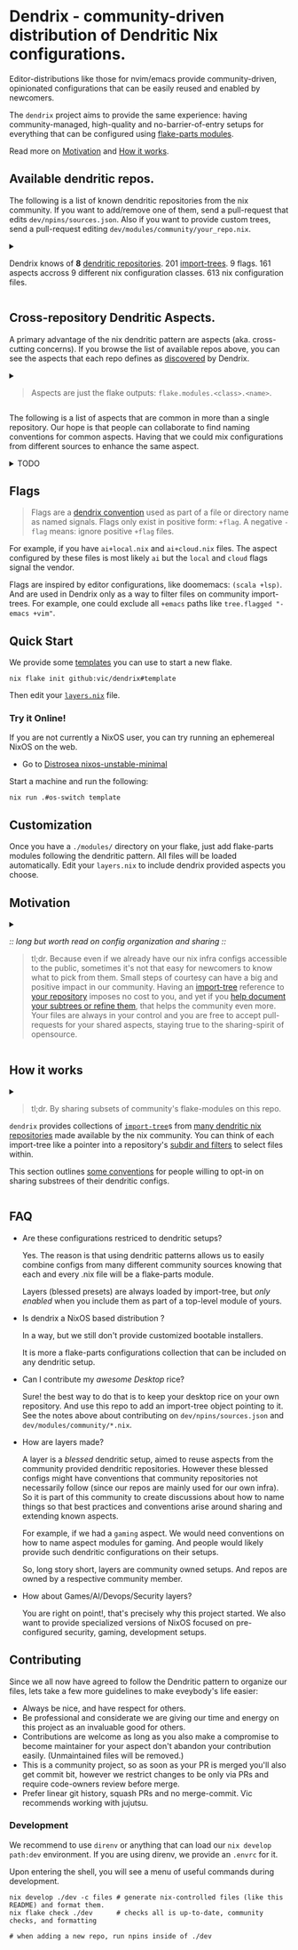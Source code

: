 <!-- NOTICE: edit this file at dev/readme_template.md and then run the `files` devshell command. -->

# Dendrix - community-driven distribution of Dendritic Nix configurations.

Editor-distributions like those for nvim/emacs provide community-driven,
opinionated configurations that can be easily reused and enabled by newcomers.

The `dendrix` project aims to provide the same experience: having community-managed, high-quality and no-barrier-of-entry setups for everything that can be configured using [flake-parts modules](https://flake.parts/options/flake-parts-modules.html).

Read more on [Motivation](#motivation) and [How it works](#how-it-works).

## Available dendritic repos.

The following is a list of known dendritic repositories from the nix community.
If you want to add/remove one of them, send a pull-request that edits `dev/npins/sources.json`.
Also if you want to provide custom trees, send a pull-request editing `dev/modules/community/your_repo.nix`.

<details>
<summary>

Dendrix knows of <b>8</b> [dendritic repositories](https://github.com/vic/dendrix/blob/main/dev/npins/sources.json).
201 [import-trees](https://github.com/vic/dendrix/tree/main/dev/modules/community).
9 flags.
161 aspects accross 9 different nix configuration classes.
613 nix configuration files.

</summary>

### [Maka-77x-nixconf7](https://github.com/Maka-77x/nixconf7/tree/e3fd4cacd66d708911109b3a0f43f7b65d8be7bd

<details>
<summary>

Maka-77x-nixconf7 at rev e3fd4ca.
22 dendritic trees.
<b>22</b> aspects across 2 nix classes.
97 nix configuration files.

</summary>

[README](https://github.com/Maka-77x/nixconf7/tree/e3fd4cacd66d708911109b3a0f43f7b65d8be7bd/README.md)

<details>
<summary>

##### Maka-77x-nixconf7 defines <b>22</b> aspects across 2 nix classes.

</summary>

- <code>ai</code>: <code>nixos</code>

- <code>base</code>: <code>homeManager</code>/<code>nixos</code>

- <code>bluetooth</code>: <code>nixos</code>

- <code>desktop</code>: <code>homeManager</code>/<code>nixos</code>

- <code>dev</code>: <code>homeManager</code>/<code>nixos</code>

- <code>displaylink</code>: <code>nixos</code>

- <code>email</code>: <code>homeManager</code>

- <code>facter</code>: <code>homeManager</code>/<code>nixos</code>

- <code>fwupd</code>: <code>nixos</code>

- <code>games</code>: <code>homeManager</code>

- <code>guacamole</code>: <code>nixos</code>

- <code>hosts/gouda</code>: <code>nixos</code>

- <code>hosts/nixos</code>: <code>nixos</code>

- <code>messaging</code>: <code>homeManager</code>

- <code>mimi</code>: <code>nixos</code>

- <code>openssh</code>: <code>nixos</code>

- <code>root</code>: <code>nixos</code>

- <code>shell</code>: <code>homeManager</code>/<code>nixos</code>

- <code>sound</code>: <code>nixos</code>

- <code>virtualisation</code>: <code>nixos</code>

- <code>vpn</code>: <code>homeManager</code>/<code>nixos</code>

- <code>work</code>: <code>homeManager</code>

</details>

No community notes on Maka-77x-nixconf7. Use the source, Luke.

- ai:

Maka-77x-nixconf7's ai tree

```nix
# usage on your layers.nix
{inputs, ...}: {
  imports = [
    inputs.dendrix.community.Maka-77x-nixconf7.ai
  ];
}
```

- base:

Maka-77x-nixconf7's base tree

```nix
# usage on your layers.nix
{inputs, ...}: {
  imports = [
    inputs.dendrix.community.Maka-77x-nixconf7.base
  ];
}
```

- bluetooth:

Maka-77x-nixconf7's bluetooth tree

```nix
# usage on your layers.nix
{inputs, ...}: {
  imports = [
    inputs.dendrix.community.Maka-77x-nixconf7.bluetooth
  ];
}
```

- desktop:

Maka-77x-nixconf7's desktop tree

```nix
# usage on your layers.nix
{inputs, ...}: {
  imports = [
    inputs.dendrix.community.Maka-77x-nixconf7.desktop
  ];
}
```

- dev:

Maka-77x-nixconf7's dev tree

```nix
# usage on your layers.nix
{inputs, ...}: {
  imports = [
    inputs.dendrix.community.Maka-77x-nixconf7.dev
  ];
}
```

- displaylink:

Maka-77x-nixconf7's displaylink tree

```nix
# usage on your layers.nix
{inputs, ...}: {
  imports = [
    inputs.dendrix.community.Maka-77x-nixconf7.displaylink
  ];
}
```

- email:

Maka-77x-nixconf7's email tree

```nix
# usage on your layers.nix
{inputs, ...}: {
  imports = [
    inputs.dendrix.community.Maka-77x-nixconf7.email
  ];
}
```

- facter:

Maka-77x-nixconf7's facter tree

```nix
# usage on your layers.nix
{inputs, ...}: {
  imports = [
    inputs.dendrix.community.Maka-77x-nixconf7.facter
  ];
}
```

- fwupd:

Maka-77x-nixconf7's fwupd tree

```nix
# usage on your layers.nix
{inputs, ...}: {
  imports = [
    inputs.dendrix.community.Maka-77x-nixconf7.fwupd
  ];
}
```

- games:

Maka-77x-nixconf7's games tree

```nix
# usage on your layers.nix
{inputs, ...}: {
  imports = [
    inputs.dendrix.community.Maka-77x-nixconf7.games
  ];
}
```

- guacamole:

Maka-77x-nixconf7's guacamole tree

```nix
# usage on your layers.nix
{inputs, ...}: {
  imports = [
    inputs.dendrix.community.Maka-77x-nixconf7.guacamole
  ];
}
```

- hosts/gouda:

Maka-77x-nixconf7's hosts/gouda tree

```nix
# usage on your layers.nix
{inputs, ...}: {
  imports = [
    inputs.dendrix.community.Maka-77x-nixconf7.hosts/gouda
  ];
}
```

- hosts/nixos:

Maka-77x-nixconf7's hosts/nixos tree

```nix
# usage on your layers.nix
{inputs, ...}: {
  imports = [
    inputs.dendrix.community.Maka-77x-nixconf7.hosts/nixos
  ];
}
```

- messaging:

Maka-77x-nixconf7's messaging tree

```nix
# usage on your layers.nix
{inputs, ...}: {
  imports = [
    inputs.dendrix.community.Maka-77x-nixconf7.messaging
  ];
}
```

- mimi:

Maka-77x-nixconf7's mimi tree

```nix
# usage on your layers.nix
{inputs, ...}: {
  imports = [
    inputs.dendrix.community.Maka-77x-nixconf7.mimi
  ];
}
```

- openssh:

Maka-77x-nixconf7's openssh tree

```nix
# usage on your layers.nix
{inputs, ...}: {
  imports = [
    inputs.dendrix.community.Maka-77x-nixconf7.openssh
  ];
}
```

- root:

Maka-77x-nixconf7's root tree

```nix
# usage on your layers.nix
{inputs, ...}: {
  imports = [
    inputs.dendrix.community.Maka-77x-nixconf7.root
  ];
}
```

- shell:

Maka-77x-nixconf7's shell tree

```nix
# usage on your layers.nix
{inputs, ...}: {
  imports = [
    inputs.dendrix.community.Maka-77x-nixconf7.shell
  ];
}
```

- sound:

Maka-77x-nixconf7's sound tree

```nix
# usage on your layers.nix
{inputs, ...}: {
  imports = [
    inputs.dendrix.community.Maka-77x-nixconf7.sound
  ];
}
```

- virtualisation:

Maka-77x-nixconf7's virtualisation tree

```nix
# usage on your layers.nix
{inputs, ...}: {
  imports = [
    inputs.dendrix.community.Maka-77x-nixconf7.virtualisation
  ];
}
```

- vpn:

Maka-77x-nixconf7's vpn tree

```nix
# usage on your layers.nix
{inputs, ...}: {
  imports = [
    inputs.dendrix.community.Maka-77x-nixconf7.vpn
  ];
}
```

- work:

Maka-77x-nixconf7's work tree

```nix
# usage on your layers.nix
{inputs, ...}: {
  imports = [
    inputs.dendrix.community.Maka-77x-nixconf7.work
  ];
}
```

</details>

### [dliberalesso-nix-config](https://github.com/dliberalesso/nix-config/tree/499b5a0ace8323a21e2fa28f94daafd03a7958c7

<details>
<summary>

dliberalesso-nix-config at rev 499b5a0.
8 dendritic trees.
<b>8</b> aspects across 2 nix classes.
85 nix configuration files.

</summary>

[README](https://github.com/dliberalesso/nix-config/tree/499b5a0ace8323a21e2fa28f94daafd03a7958c7/README.md)

<details>
<summary>

##### dliberalesso-nix-config defines <b>8</b> aspects across 2 nix classes.

</summary>

- <code>default</code>: <code>home</code>/<code>nixos</code>

- <code>facter</code>: <code>home</code>/<code>nixos</code>

- <code>gui</code>: <code>home</code>/<code>nixos</code>

- <code>hyprde</code>: <code>home</code>/<code>nixos</code>

- <code>irpf</code>: <code>home</code>/<code>nixos</code>

- <code>laptop</code>: <code>home</code>/<code>nixos</code>

- <code>work</code>: <code>home</code>/<code>nixos</code>

- <code>wsl</code>: <code>home</code>/<code>nixos</code>

</details>

No community notes on dliberalesso-nix-config. Use the source, Luke.

- default:

dliberalesso-nix-config's default tree

```nix
# usage on your layers.nix
{inputs, ...}: {
  imports = [
    inputs.dendrix.community.dliberalesso-nix-config.default
  ];
}
```

- facter:

dliberalesso-nix-config's facter tree

```nix
# usage on your layers.nix
{inputs, ...}: {
  imports = [
    inputs.dendrix.community.dliberalesso-nix-config.facter
  ];
}
```

- gui:

dliberalesso-nix-config's gui tree

```nix
# usage on your layers.nix
{inputs, ...}: {
  imports = [
    inputs.dendrix.community.dliberalesso-nix-config.gui
  ];
}
```

- hyprde:

dliberalesso-nix-config's hyprde tree

```nix
# usage on your layers.nix
{inputs, ...}: {
  imports = [
    inputs.dendrix.community.dliberalesso-nix-config.hyprde
  ];
}
```

- irpf:

dliberalesso-nix-config's irpf tree

```nix
# usage on your layers.nix
{inputs, ...}: {
  imports = [
    inputs.dendrix.community.dliberalesso-nix-config.irpf
  ];
}
```

- laptop:

dliberalesso-nix-config's laptop tree

```nix
# usage on your layers.nix
{inputs, ...}: {
  imports = [
    inputs.dendrix.community.dliberalesso-nix-config.laptop
  ];
}
```

- work:

dliberalesso-nix-config's work tree

```nix
# usage on your layers.nix
{inputs, ...}: {
  imports = [
    inputs.dendrix.community.dliberalesso-nix-config.work
  ];
}
```

- wsl:

dliberalesso-nix-config's wsl tree

```nix
# usage on your layers.nix
{inputs, ...}: {
  imports = [
    inputs.dendrix.community.dliberalesso-nix-config.wsl
  ];
}
```

</details>

### [drupol-infra](https://github.com/drupol/infra/tree/a10da3a0e88d17566918fa8db69fa0faa9e1d0c8

<details>
<summary>

drupol-infra at rev a10da3a.
24 dendritic trees.
<b>24</b> aspects across 2 nix classes.
107 nix configuration files.

</summary>

[README](https://github.com/drupol/infra/tree/a10da3a0e88d17566918fa8db69fa0faa9e1d0c8/README.md)

<details>
<summary>

##### drupol-infra defines <b>24</b> aspects across 2 nix classes.

</summary>

- <code>ai</code>: <code>nixos</code>

- <code>base</code>: <code>homeManager</code>/<code>nixos</code>

- <code>bluetooth</code>: <code>nixos</code>

- <code>desktop</code>: <code>homeManager</code>/<code>nixos</code>

- <code>dev</code>: <code>homeManager</code>/<code>nixos</code>

- <code>displaylink</code>: <code>nixos</code>

- <code>email</code>: <code>homeManager</code>

- <code>facter</code>: <code>homeManager</code>/<code>nixos</code>

- <code>fwupd</code>: <code>nixos</code>

- <code>games</code>: <code>homeManager</code>

- <code>guacamole</code>: <code>nixos</code>

- <code>hosts/nixos</code>: <code>nixos</code>

- <code>hosts/x13</code>: <code>nixos</code>

- <code>hosts/x260</code>: <code>nixos</code>

- <code>hosts/x280</code>: <code>nixos</code>

- <code>hosts/xeonixos</code>: <code>nixos</code>

- <code>messaging</code>: <code>homeManager</code>

- <code>openssh</code>: <code>nixos</code>

- <code>pol</code>: <code>nixos</code>

- <code>root</code>: <code>nixos</code>

- <code>shell</code>: <code>homeManager</code>/<code>nixos</code>

- <code>sound</code>: <code>nixos</code>

- <code>vpn</code>: <code>homeManager</code>/<code>nixos</code>

- <code>work</code>: <code>homeManager</code>

</details>

No community notes on drupol-infra. Use the source, Luke.

- ai:

drupol-infra's ai tree

```nix
# usage on your layers.nix
{inputs, ...}: {
  imports = [
    inputs.dendrix.community.drupol-infra.ai
  ];
}
```

- base:

drupol-infra's base tree

```nix
# usage on your layers.nix
{inputs, ...}: {
  imports = [
    inputs.dendrix.community.drupol-infra.base
  ];
}
```

- bluetooth:

drupol-infra's bluetooth tree

```nix
# usage on your layers.nix
{inputs, ...}: {
  imports = [
    inputs.dendrix.community.drupol-infra.bluetooth
  ];
}
```

- desktop:

drupol-infra's desktop tree

```nix
# usage on your layers.nix
{inputs, ...}: {
  imports = [
    inputs.dendrix.community.drupol-infra.desktop
  ];
}
```

- dev:

drupol-infra's dev tree

```nix
# usage on your layers.nix
{inputs, ...}: {
  imports = [
    inputs.dendrix.community.drupol-infra.dev
  ];
}
```

- displaylink:

drupol-infra's displaylink tree

```nix
# usage on your layers.nix
{inputs, ...}: {
  imports = [
    inputs.dendrix.community.drupol-infra.displaylink
  ];
}
```

- email:

drupol-infra's email tree

```nix
# usage on your layers.nix
{inputs, ...}: {
  imports = [
    inputs.dendrix.community.drupol-infra.email
  ];
}
```

- facter:

drupol-infra's facter tree

```nix
# usage on your layers.nix
{inputs, ...}: {
  imports = [
    inputs.dendrix.community.drupol-infra.facter
  ];
}
```

- fwupd:

drupol-infra's fwupd tree

```nix
# usage on your layers.nix
{inputs, ...}: {
  imports = [
    inputs.dendrix.community.drupol-infra.fwupd
  ];
}
```

- games:

drupol-infra's games tree

```nix
# usage on your layers.nix
{inputs, ...}: {
  imports = [
    inputs.dendrix.community.drupol-infra.games
  ];
}
```

- guacamole:

drupol-infra's guacamole tree

```nix
# usage on your layers.nix
{inputs, ...}: {
  imports = [
    inputs.dendrix.community.drupol-infra.guacamole
  ];
}
```

- hosts/nixos:

drupol-infra's hosts/nixos tree

```nix
# usage on your layers.nix
{inputs, ...}: {
  imports = [
    inputs.dendrix.community.drupol-infra.hosts/nixos
  ];
}
```

- hosts/x13:

drupol-infra's hosts/x13 tree

```nix
# usage on your layers.nix
{inputs, ...}: {
  imports = [
    inputs.dendrix.community.drupol-infra.hosts/x13
  ];
}
```

- hosts/x260:

drupol-infra's hosts/x260 tree

```nix
# usage on your layers.nix
{inputs, ...}: {
  imports = [
    inputs.dendrix.community.drupol-infra.hosts/x260
  ];
}
```

- hosts/x280:

drupol-infra's hosts/x280 tree

```nix
# usage on your layers.nix
{inputs, ...}: {
  imports = [
    inputs.dendrix.community.drupol-infra.hosts/x280
  ];
}
```

- hosts/xeonixos:

drupol-infra's hosts/xeonixos tree

```nix
# usage on your layers.nix
{inputs, ...}: {
  imports = [
    inputs.dendrix.community.drupol-infra.hosts/xeonixos
  ];
}
```

- messaging:

drupol-infra's messaging tree

```nix
# usage on your layers.nix
{inputs, ...}: {
  imports = [
    inputs.dendrix.community.drupol-infra.messaging
  ];
}
```

- openssh:

drupol-infra's openssh tree

```nix
# usage on your layers.nix
{inputs, ...}: {
  imports = [
    inputs.dendrix.community.drupol-infra.openssh
  ];
}
```

- pol:

drupol-infra's pol tree

```nix
# usage on your layers.nix
{inputs, ...}: {
  imports = [
    inputs.dendrix.community.drupol-infra.pol
  ];
}
```

- root:

drupol-infra's root tree

```nix
# usage on your layers.nix
{inputs, ...}: {
  imports = [
    inputs.dendrix.community.drupol-infra.root
  ];
}
```

- shell:

drupol-infra's shell tree

```nix
# usage on your layers.nix
{inputs, ...}: {
  imports = [
    inputs.dendrix.community.drupol-infra.shell
  ];
}
```

- sound:

drupol-infra's sound tree

```nix
# usage on your layers.nix
{inputs, ...}: {
  imports = [
    inputs.dendrix.community.drupol-infra.sound
  ];
}
```

- vpn:

drupol-infra's vpn tree

```nix
# usage on your layers.nix
{inputs, ...}: {
  imports = [
    inputs.dendrix.community.drupol-infra.vpn
  ];
}
```

- work:

drupol-infra's work tree

```nix
# usage on your layers.nix
{inputs, ...}: {
  imports = [
    inputs.dendrix.community.drupol-infra.work
  ];
}
```

</details>

### [gaetanlepage-nix-config](https://github.com/gaetanlepage/nix-config/tree/a17aca5073f9bc51e3660a5015b03d6513a87573

<details>
<summary>

gaetanlepage-nix-config at rev a17aca5.
55 dendritic trees.
<b>55</b> aspects across 2 nix classes.
131 nix configuration files.

</summary>

[README](https://github.com/gaetanlepage/nix-config/tree/a17aca5073f9bc51e3660a5015b03d6513a87573/README.md)

<details>
<summary>

##### gaetanlepage-nix-config defines <b>55</b> aspects across 2 nix classes.

</summary>

- <code>agenix</code>: <code>nixos</code>

- <code>android</code>: <code>nixos</code>

- <code>bg-stream</code>: <code>homeManager</code>

- <code>bluetooth</code>: <code>nixos</code>

- <code>bootloader</code>: <code>nixos</code>

- <code>caddy-reverse-proxies</code>: <code>nixos</code>

- <code>cloud-backup</code>: <code>nixos</code>

- <code>core</code>: <code>homeManager</code>/<code>nixos</code>

- <code>csConfig</code>: <code>homeManager</code>

- <code>desktop</code>: <code>homeManager</code>/<code>nixos</code>

- <code>desktop-programs</code>: <code>homeManager</code>

- <code>dev</code>: <code>nixos</code>

- <code>display-manager</code>: <code>nixos</code>

- <code>dunst</code>: <code>homeManager</code>

- <code>email</code>: <code>homeManager</code>

- <code>firefox</code>: <code>homeManager</code>

- <code>flameshot</code>: <code>homeManager</code>

- <code>foot</code>: <code>homeManager</code>

- <code>gammastep</code>: <code>homeManager</code>

- <code>gtk</code>: <code>homeManager</code>

- <code>home-manager</code>: <code>homeManager</code>/<code>nixos</code>

- <code>host_cuda</code>: <code>homeManager</code>/<code>nixos</code>

- <code>host_feroe</code>: <code>nixos</code>

- <code>host_framework</code>: <code>homeManager</code>/<code>nixos</code>

- <code>host_inria</code>: <code>homeManager</code>

- <code>host_jrs</code>: <code>homeManager</code>

- <code>host_tank</code>: <code>nixos</code>

- <code>host_vps</code>: <code>nixos</code>

- <code>kanshi</code>: <code>homeManager</code>

- <code>keyring</code>: <code>homeManager</code>

- <code>nh</code>: <code>homeManager</code>

- <code>nix</code>: <code>homeManager</code>/<code>nixos</code>

- <code>nix-index-database</code>: <code>homeManager</code>

- <code>nvidia</code>: <code>nixos</code>

- <code>obs</code>: <code>nixos</code>

- <code>printing</code>: <code>nixos</code>

- <code>remote-builders</code>: <code>nixos</code>

- <code>rofi</code>: <code>homeManager</code>

- <code>security</code>: <code>nixos</code>

- <code>server</code>: <code>nixos</code>

- <code>sound</code>: <code>nixos</code>

- <code>ssh-client</code>: <code>nixos</code>

- <code>ssh-server</code>: <code>nixos</code>

- <code>streaming</code>: <code>homeManager</code>

- <code>substituters</code>: <code>homeManager</code>/<code>nixos</code>

- <code>sway</code>: <code>homeManager</code>

- <code>swaylock</code>: <code>homeManager</code>

- <code>thunar</code>: <code>nixos</code>

- <code>udiskie</code>: <code>homeManager</code>

- <code>users</code>: <code>nixos</code>

- <code>waybar</code>: <code>homeManager</code>

- <code>wayland</code>: <code>homeManager</code>

- <code>wireguard-client</code>: <code>nixos</code>

- <code>xdg</code>: <code>homeManager</code>

- <code>zathura</code>: <code>homeManager</code>

</details>

No community notes on gaetanlepage-nix-config. Use the source, Luke.

- agenix:

gaetanlepage-nix-config's agenix tree

```nix
# usage on your layers.nix
{inputs, ...}: {
  imports = [
    inputs.dendrix.community.gaetanlepage-nix-config.agenix
  ];
}
```

- android:

gaetanlepage-nix-config's android tree

```nix
# usage on your layers.nix
{inputs, ...}: {
  imports = [
    inputs.dendrix.community.gaetanlepage-nix-config.android
  ];
}
```

- bg-stream:

gaetanlepage-nix-config's bg-stream tree

```nix
# usage on your layers.nix
{inputs, ...}: {
  imports = [
    inputs.dendrix.community.gaetanlepage-nix-config.bg-stream
  ];
}
```

- bluetooth:

gaetanlepage-nix-config's bluetooth tree

```nix
# usage on your layers.nix
{inputs, ...}: {
  imports = [
    inputs.dendrix.community.gaetanlepage-nix-config.bluetooth
  ];
}
```

- bootloader:

gaetanlepage-nix-config's bootloader tree

```nix
# usage on your layers.nix
{inputs, ...}: {
  imports = [
    inputs.dendrix.community.gaetanlepage-nix-config.bootloader
  ];
}
```

- caddy-reverse-proxies:

gaetanlepage-nix-config's caddy-reverse-proxies tree

```nix
# usage on your layers.nix
{inputs, ...}: {
  imports = [
    inputs.dendrix.community.gaetanlepage-nix-config.caddy-reverse-proxies
  ];
}
```

- cloud-backup:

gaetanlepage-nix-config's cloud-backup tree

```nix
# usage on your layers.nix
{inputs, ...}: {
  imports = [
    inputs.dendrix.community.gaetanlepage-nix-config.cloud-backup
  ];
}
```

- core:

gaetanlepage-nix-config's core tree

```nix
# usage on your layers.nix
{inputs, ...}: {
  imports = [
    inputs.dendrix.community.gaetanlepage-nix-config.core
  ];
}
```

- csConfig:

gaetanlepage-nix-config's csConfig tree

```nix
# usage on your layers.nix
{inputs, ...}: {
  imports = [
    inputs.dendrix.community.gaetanlepage-nix-config.csConfig
  ];
}
```

- desktop:

gaetanlepage-nix-config's desktop tree

```nix
# usage on your layers.nix
{inputs, ...}: {
  imports = [
    inputs.dendrix.community.gaetanlepage-nix-config.desktop
  ];
}
```

- desktop-programs:

gaetanlepage-nix-config's desktop-programs tree

```nix
# usage on your layers.nix
{inputs, ...}: {
  imports = [
    inputs.dendrix.community.gaetanlepage-nix-config.desktop-programs
  ];
}
```

- dev:

gaetanlepage-nix-config's dev tree

```nix
# usage on your layers.nix
{inputs, ...}: {
  imports = [
    inputs.dendrix.community.gaetanlepage-nix-config.dev
  ];
}
```

- display-manager:

gaetanlepage-nix-config's display-manager tree

```nix
# usage on your layers.nix
{inputs, ...}: {
  imports = [
    inputs.dendrix.community.gaetanlepage-nix-config.display-manager
  ];
}
```

- dunst:

gaetanlepage-nix-config's dunst tree

```nix
# usage on your layers.nix
{inputs, ...}: {
  imports = [
    inputs.dendrix.community.gaetanlepage-nix-config.dunst
  ];
}
```

- email:

gaetanlepage-nix-config's email tree

```nix
# usage on your layers.nix
{inputs, ...}: {
  imports = [
    inputs.dendrix.community.gaetanlepage-nix-config.email
  ];
}
```

- firefox:

gaetanlepage-nix-config's firefox tree

```nix
# usage on your layers.nix
{inputs, ...}: {
  imports = [
    inputs.dendrix.community.gaetanlepage-nix-config.firefox
  ];
}
```

- flameshot:

gaetanlepage-nix-config's flameshot tree

```nix
# usage on your layers.nix
{inputs, ...}: {
  imports = [
    inputs.dendrix.community.gaetanlepage-nix-config.flameshot
  ];
}
```

- foot:

gaetanlepage-nix-config's foot tree

```nix
# usage on your layers.nix
{inputs, ...}: {
  imports = [
    inputs.dendrix.community.gaetanlepage-nix-config.foot
  ];
}
```

- gammastep:

gaetanlepage-nix-config's gammastep tree

```nix
# usage on your layers.nix
{inputs, ...}: {
  imports = [
    inputs.dendrix.community.gaetanlepage-nix-config.gammastep
  ];
}
```

- gtk:

gaetanlepage-nix-config's gtk tree

```nix
# usage on your layers.nix
{inputs, ...}: {
  imports = [
    inputs.dendrix.community.gaetanlepage-nix-config.gtk
  ];
}
```

- home-manager:

gaetanlepage-nix-config's home-manager tree

```nix
# usage on your layers.nix
{inputs, ...}: {
  imports = [
    inputs.dendrix.community.gaetanlepage-nix-config.home-manager
  ];
}
```

- host_cuda:

gaetanlepage-nix-config's host_cuda tree

```nix
# usage on your layers.nix
{inputs, ...}: {
  imports = [
    inputs.dendrix.community.gaetanlepage-nix-config.host_cuda
  ];
}
```

- host_feroe:

gaetanlepage-nix-config's host_feroe tree

```nix
# usage on your layers.nix
{inputs, ...}: {
  imports = [
    inputs.dendrix.community.gaetanlepage-nix-config.host_feroe
  ];
}
```

- host_framework:

gaetanlepage-nix-config's host_framework tree

```nix
# usage on your layers.nix
{inputs, ...}: {
  imports = [
    inputs.dendrix.community.gaetanlepage-nix-config.host_framework
  ];
}
```

- host_inria:

gaetanlepage-nix-config's host_inria tree

```nix
# usage on your layers.nix
{inputs, ...}: {
  imports = [
    inputs.dendrix.community.gaetanlepage-nix-config.host_inria
  ];
}
```

- host_jrs:

gaetanlepage-nix-config's host_jrs tree

```nix
# usage on your layers.nix
{inputs, ...}: {
  imports = [
    inputs.dendrix.community.gaetanlepage-nix-config.host_jrs
  ];
}
```

- host_tank:

gaetanlepage-nix-config's host_tank tree

```nix
# usage on your layers.nix
{inputs, ...}: {
  imports = [
    inputs.dendrix.community.gaetanlepage-nix-config.host_tank
  ];
}
```

- host_vps:

gaetanlepage-nix-config's host_vps tree

```nix
# usage on your layers.nix
{inputs, ...}: {
  imports = [
    inputs.dendrix.community.gaetanlepage-nix-config.host_vps
  ];
}
```

- kanshi:

gaetanlepage-nix-config's kanshi tree

```nix
# usage on your layers.nix
{inputs, ...}: {
  imports = [
    inputs.dendrix.community.gaetanlepage-nix-config.kanshi
  ];
}
```

- keyring:

gaetanlepage-nix-config's keyring tree

```nix
# usage on your layers.nix
{inputs, ...}: {
  imports = [
    inputs.dendrix.community.gaetanlepage-nix-config.keyring
  ];
}
```

- nh:

gaetanlepage-nix-config's nh tree

```nix
# usage on your layers.nix
{inputs, ...}: {
  imports = [
    inputs.dendrix.community.gaetanlepage-nix-config.nh
  ];
}
```

- nix:

gaetanlepage-nix-config's nix tree

```nix
# usage on your layers.nix
{inputs, ...}: {
  imports = [
    inputs.dendrix.community.gaetanlepage-nix-config.nix
  ];
}
```

- nix-index-database:

gaetanlepage-nix-config's nix-index-database tree

```nix
# usage on your layers.nix
{inputs, ...}: {
  imports = [
    inputs.dendrix.community.gaetanlepage-nix-config.nix-index-database
  ];
}
```

- nvidia:

gaetanlepage-nix-config's nvidia tree

```nix
# usage on your layers.nix
{inputs, ...}: {
  imports = [
    inputs.dendrix.community.gaetanlepage-nix-config.nvidia
  ];
}
```

- obs:

gaetanlepage-nix-config's obs tree

```nix
# usage on your layers.nix
{inputs, ...}: {
  imports = [
    inputs.dendrix.community.gaetanlepage-nix-config.obs
  ];
}
```

- printing:

gaetanlepage-nix-config's printing tree

```nix
# usage on your layers.nix
{inputs, ...}: {
  imports = [
    inputs.dendrix.community.gaetanlepage-nix-config.printing
  ];
}
```

- remote-builders:

gaetanlepage-nix-config's remote-builders tree

```nix
# usage on your layers.nix
{inputs, ...}: {
  imports = [
    inputs.dendrix.community.gaetanlepage-nix-config.remote-builders
  ];
}
```

- rofi:

gaetanlepage-nix-config's rofi tree

```nix
# usage on your layers.nix
{inputs, ...}: {
  imports = [
    inputs.dendrix.community.gaetanlepage-nix-config.rofi
  ];
}
```

- security:

gaetanlepage-nix-config's security tree

```nix
# usage on your layers.nix
{inputs, ...}: {
  imports = [
    inputs.dendrix.community.gaetanlepage-nix-config.security
  ];
}
```

- server:

gaetanlepage-nix-config's server tree

```nix
# usage on your layers.nix
{inputs, ...}: {
  imports = [
    inputs.dendrix.community.gaetanlepage-nix-config.server
  ];
}
```

- sound:

gaetanlepage-nix-config's sound tree

```nix
# usage on your layers.nix
{inputs, ...}: {
  imports = [
    inputs.dendrix.community.gaetanlepage-nix-config.sound
  ];
}
```

- ssh-client:

gaetanlepage-nix-config's ssh-client tree

```nix
# usage on your layers.nix
{inputs, ...}: {
  imports = [
    inputs.dendrix.community.gaetanlepage-nix-config.ssh-client
  ];
}
```

- ssh-server:

gaetanlepage-nix-config's ssh-server tree

```nix
# usage on your layers.nix
{inputs, ...}: {
  imports = [
    inputs.dendrix.community.gaetanlepage-nix-config.ssh-server
  ];
}
```

- streaming:

gaetanlepage-nix-config's streaming tree

```nix
# usage on your layers.nix
{inputs, ...}: {
  imports = [
    inputs.dendrix.community.gaetanlepage-nix-config.streaming
  ];
}
```

- substituters:

gaetanlepage-nix-config's substituters tree

```nix
# usage on your layers.nix
{inputs, ...}: {
  imports = [
    inputs.dendrix.community.gaetanlepage-nix-config.substituters
  ];
}
```

- sway:

gaetanlepage-nix-config's sway tree

```nix
# usage on your layers.nix
{inputs, ...}: {
  imports = [
    inputs.dendrix.community.gaetanlepage-nix-config.sway
  ];
}
```

- swaylock:

gaetanlepage-nix-config's swaylock tree

```nix
# usage on your layers.nix
{inputs, ...}: {
  imports = [
    inputs.dendrix.community.gaetanlepage-nix-config.swaylock
  ];
}
```

- thunar:

gaetanlepage-nix-config's thunar tree

```nix
# usage on your layers.nix
{inputs, ...}: {
  imports = [
    inputs.dendrix.community.gaetanlepage-nix-config.thunar
  ];
}
```

- udiskie:

gaetanlepage-nix-config's udiskie tree

```nix
# usage on your layers.nix
{inputs, ...}: {
  imports = [
    inputs.dendrix.community.gaetanlepage-nix-config.udiskie
  ];
}
```

- users:

gaetanlepage-nix-config's users tree

```nix
# usage on your layers.nix
{inputs, ...}: {
  imports = [
    inputs.dendrix.community.gaetanlepage-nix-config.users
  ];
}
```

- waybar:

gaetanlepage-nix-config's waybar tree

```nix
# usage on your layers.nix
{inputs, ...}: {
  imports = [
    inputs.dendrix.community.gaetanlepage-nix-config.waybar
  ];
}
```

- wayland:

gaetanlepage-nix-config's wayland tree

```nix
# usage on your layers.nix
{inputs, ...}: {
  imports = [
    inputs.dendrix.community.gaetanlepage-nix-config.wayland
  ];
}
```

- wireguard-client:

gaetanlepage-nix-config's wireguard-client tree

```nix
# usage on your layers.nix
{inputs, ...}: {
  imports = [
    inputs.dendrix.community.gaetanlepage-nix-config.wireguard-client
  ];
}
```

- xdg:

gaetanlepage-nix-config's xdg tree

```nix
# usage on your layers.nix
{inputs, ...}: {
  imports = [
    inputs.dendrix.community.gaetanlepage-nix-config.xdg
  ];
}
```

- zathura:

gaetanlepage-nix-config's zathura tree

```nix
# usage on your layers.nix
{inputs, ...}: {
  imports = [
    inputs.dendrix.community.gaetanlepage-nix-config.zathura
  ];
}
```

</details>

### [henrysipp-nix-setup](https://github.com/henrysipp/nix-setup/tree/0a9d314d352f934ee3c457a865f29377c51020a8

<details>
<summary>

henrysipp-nix-setup at rev 0a9d314.
19 dendritic trees.
<b>19</b> aspects across 6 nix classes.
49 nix configuration files.

</summary>

[README](https://github.com/henrysipp/nix-setup/tree/0a9d314d352f934ee3c457a865f29377c51020a8/README.md)

<details>
<summary>

##### henrysipp-nix-setup defines <b>19</b> aspects across 6 nix classes.

</summary>

- <code>albion</code>: <code>hosts</code>

- <code>allowedUnfreePackages</code>: <code>nixpkgs</code>

- <code>base</code>: <code>homeManager</code>/<code>nixos</code>

- <code>containers</code>: <code>nixos</code>

- <code>darwin-desktop</code>: <code>homeManager</code>

- <code>desktop</code>: <code>darwin</code>/<code>homeManager</code>/<code>nixos</code>

- <code>dev</code>: <code>homeManager</code>/<code>nixos</code>

- <code>games</code>: <code>homeManager</code>/<code>nixos</code>

- <code>gawain</code>: <code>hosts</code>

- <code>gnome</code>: <code>nixos</code>

- <code>guren</code>: <code>hosts</code>

- <code>henry</code>: <code>nixosUsers</code>

- <code>hyprland</code>: <code>homeManager</code>/<code>nixos</code>

- <code>nixvim</code>: <code>homeManager</code>

- <code>plasma</code>: <code>homeManager</code>/<code>nixos</code>

- <code>root</code>: <code>nixosUsers</code>

- <code>shell</code>: <code>darwin</code>/<code>homeManager</code>/<code>nixos</code>

- <code>system</code>: <code>darwin</code>

- <code>work</code>: <code>darwin</code>

</details>

No community notes on henrysipp-nix-setup. Use the source, Luke.

- albion:

henrysipp-nix-setup's albion tree

```nix
# usage on your layers.nix
{inputs, ...}: {
  imports = [
    inputs.dendrix.community.henrysipp-nix-setup.albion
  ];
}
```

- allowedUnfreePackages:

henrysipp-nix-setup's allowedUnfreePackages tree

```nix
# usage on your layers.nix
{inputs, ...}: {
  imports = [
    inputs.dendrix.community.henrysipp-nix-setup.allowedUnfreePackages
  ];
}
```

- base:

henrysipp-nix-setup's base tree

```nix
# usage on your layers.nix
{inputs, ...}: {
  imports = [
    inputs.dendrix.community.henrysipp-nix-setup.base
  ];
}
```

- containers:

henrysipp-nix-setup's containers tree

```nix
# usage on your layers.nix
{inputs, ...}: {
  imports = [
    inputs.dendrix.community.henrysipp-nix-setup.containers
  ];
}
```

- darwin-desktop:

henrysipp-nix-setup's darwin-desktop tree

```nix
# usage on your layers.nix
{inputs, ...}: {
  imports = [
    inputs.dendrix.community.henrysipp-nix-setup.darwin-desktop
  ];
}
```

- desktop:

henrysipp-nix-setup's desktop tree

```nix
# usage on your layers.nix
{inputs, ...}: {
  imports = [
    inputs.dendrix.community.henrysipp-nix-setup.desktop
  ];
}
```

- dev:

henrysipp-nix-setup's dev tree

```nix
# usage on your layers.nix
{inputs, ...}: {
  imports = [
    inputs.dendrix.community.henrysipp-nix-setup.dev
  ];
}
```

- games:

henrysipp-nix-setup's games tree

```nix
# usage on your layers.nix
{inputs, ...}: {
  imports = [
    inputs.dendrix.community.henrysipp-nix-setup.games
  ];
}
```

- gawain:

henrysipp-nix-setup's gawain tree

```nix
# usage on your layers.nix
{inputs, ...}: {
  imports = [
    inputs.dendrix.community.henrysipp-nix-setup.gawain
  ];
}
```

- gnome:

henrysipp-nix-setup's gnome tree

```nix
# usage on your layers.nix
{inputs, ...}: {
  imports = [
    inputs.dendrix.community.henrysipp-nix-setup.gnome
  ];
}
```

- guren:

henrysipp-nix-setup's guren tree

```nix
# usage on your layers.nix
{inputs, ...}: {
  imports = [
    inputs.dendrix.community.henrysipp-nix-setup.guren
  ];
}
```

- henry:

henrysipp-nix-setup's henry tree

```nix
# usage on your layers.nix
{inputs, ...}: {
  imports = [
    inputs.dendrix.community.henrysipp-nix-setup.henry
  ];
}
```

- hyprland:

henrysipp-nix-setup's hyprland tree

```nix
# usage on your layers.nix
{inputs, ...}: {
  imports = [
    inputs.dendrix.community.henrysipp-nix-setup.hyprland
  ];
}
```

- nixvim:

henrysipp-nix-setup's nixvim tree

```nix
# usage on your layers.nix
{inputs, ...}: {
  imports = [
    inputs.dendrix.community.henrysipp-nix-setup.nixvim
  ];
}
```

- plasma:

henrysipp-nix-setup's plasma tree

```nix
# usage on your layers.nix
{inputs, ...}: {
  imports = [
    inputs.dendrix.community.henrysipp-nix-setup.plasma
  ];
}
```

- root:

henrysipp-nix-setup's root tree

```nix
# usage on your layers.nix
{inputs, ...}: {
  imports = [
    inputs.dendrix.community.henrysipp-nix-setup.root
  ];
}
```

- shell:

henrysipp-nix-setup's shell tree

```nix
# usage on your layers.nix
{inputs, ...}: {
  imports = [
    inputs.dendrix.community.henrysipp-nix-setup.shell
  ];
}
```

- system:

henrysipp-nix-setup's system tree

```nix
# usage on your layers.nix
{inputs, ...}: {
  imports = [
    inputs.dendrix.community.henrysipp-nix-setup.system
  ];
}
```

- work:

henrysipp-nix-setup's work tree

```nix
# usage on your layers.nix
{inputs, ...}: {
  imports = [
    inputs.dendrix.community.henrysipp-nix-setup.work
  ];
}
```

</details>

### [icyd-nixvim](https://github.com/icyd/nixvim/tree/6bf416ad3ba76a24afb287fa989561f5bcde1bd2

<details>
<summary>

icyd-nixvim at rev 6bf416a.
30 dendritic trees.
<b>30</b> aspects across 2 nix classes.
41 nix configuration files.

</summary>

[README](https://github.com/icyd/nixvim/tree/6bf416ad3ba76a24afb287fa989561f5bcde1bd2/README.md)

<details>
<summary>

##### icyd-nixvim defines <b>30</b> aspects across 2 nix classes.

</summary>

- <code>additional-plugins</code>: <code>nixvim</code>

- <code>auto-session</code>: <code>nixvim</code>

- <code>colorizer</code>: <code>nixvim</code>

- <code>compiler</code>: <code>nixvim</code>

- <code>completion</code>: <code>nixvim</code>

- <code>core</code>: <code>config</code>/<code>nixvim</code>

- <code>debug</code>: <code>nixvim</code>

- <code>dial</code>: <code>nixvim</code>

- <code>firenvim</code>: <code>nixvim</code>

- <code>full</code>: <code>config</code>

- <code>git</code>: <code>nixvim</code>

- <code>harpoon</code>: <code>nixvim</code>

- <code>lsp</code>: <code>nixvim</code>

- <code>markdown</code>: <code>nixvim</code>

- <code>maximize</code>: <code>nixvim</code>

- <code>navigator</code>: <code>nixvim</code>

- <code>neorg</code>: <code>nixvim</code>

- <code>oil</code>: <code>nixvim</code>

- <code>optimizations</code>: <code>nixvim</code>

- <code>overseer</code>: <code>nixvim</code>

- <code>project-nvim</code>: <code>nixvim</code>

- <code>telescope</code>: <code>nixvim</code>

- <code>tests</code>: <code>nixvim</code>

- <code>todo-comments</code>: <code>nixvim</code>

- <code>treesitter</code>: <code>nixvim</code>

- <code>trouble</code>: <code>nixvim</code>

- <code>ufo</code>: <code>nixvim</code>

- <code>ui</code>: <code>nixvim</code>

- <code>utils</code>: <code>nixvim</code>

- <code>yanky</code>: <code>nixvim</code>

</details>

No community notes on icyd-nixvim. Use the source, Luke.

- additional-plugins:

icyd-nixvim's additional-plugins tree

```nix
# usage on your layers.nix
{inputs, ...}: {
  imports = [
    inputs.dendrix.community.icyd-nixvim.additional-plugins
  ];
}
```

- auto-session:

icyd-nixvim's auto-session tree

```nix
# usage on your layers.nix
{inputs, ...}: {
  imports = [
    inputs.dendrix.community.icyd-nixvim.auto-session
  ];
}
```

- colorizer:

icyd-nixvim's colorizer tree

```nix
# usage on your layers.nix
{inputs, ...}: {
  imports = [
    inputs.dendrix.community.icyd-nixvim.colorizer
  ];
}
```

- compiler:

icyd-nixvim's compiler tree

```nix
# usage on your layers.nix
{inputs, ...}: {
  imports = [
    inputs.dendrix.community.icyd-nixvim.compiler
  ];
}
```

- completion:

icyd-nixvim's completion tree

```nix
# usage on your layers.nix
{inputs, ...}: {
  imports = [
    inputs.dendrix.community.icyd-nixvim.completion
  ];
}
```

- core:

icyd-nixvim's core tree

```nix
# usage on your layers.nix
{inputs, ...}: {
  imports = [
    inputs.dendrix.community.icyd-nixvim.core
  ];
}
```

- debug:

icyd-nixvim's debug tree

```nix
# usage on your layers.nix
{inputs, ...}: {
  imports = [
    inputs.dendrix.community.icyd-nixvim.debug
  ];
}
```

- dial:

icyd-nixvim's dial tree

```nix
# usage on your layers.nix
{inputs, ...}: {
  imports = [
    inputs.dendrix.community.icyd-nixvim.dial
  ];
}
```

- firenvim:

icyd-nixvim's firenvim tree

```nix
# usage on your layers.nix
{inputs, ...}: {
  imports = [
    inputs.dendrix.community.icyd-nixvim.firenvim
  ];
}
```

- full:

icyd-nixvim's full tree

```nix
# usage on your layers.nix
{inputs, ...}: {
  imports = [
    inputs.dendrix.community.icyd-nixvim.full
  ];
}
```

- git:

icyd-nixvim's git tree

```nix
# usage on your layers.nix
{inputs, ...}: {
  imports = [
    inputs.dendrix.community.icyd-nixvim.git
  ];
}
```

- harpoon:

icyd-nixvim's harpoon tree

```nix
# usage on your layers.nix
{inputs, ...}: {
  imports = [
    inputs.dendrix.community.icyd-nixvim.harpoon
  ];
}
```

- lsp:

icyd-nixvim's lsp tree

```nix
# usage on your layers.nix
{inputs, ...}: {
  imports = [
    inputs.dendrix.community.icyd-nixvim.lsp
  ];
}
```

- markdown:

icyd-nixvim's markdown tree

```nix
# usage on your layers.nix
{inputs, ...}: {
  imports = [
    inputs.dendrix.community.icyd-nixvim.markdown
  ];
}
```

- maximize:

icyd-nixvim's maximize tree

```nix
# usage on your layers.nix
{inputs, ...}: {
  imports = [
    inputs.dendrix.community.icyd-nixvim.maximize
  ];
}
```

- navigator:

icyd-nixvim's navigator tree

```nix
# usage on your layers.nix
{inputs, ...}: {
  imports = [
    inputs.dendrix.community.icyd-nixvim.navigator
  ];
}
```

- neorg:

icyd-nixvim's neorg tree

```nix
# usage on your layers.nix
{inputs, ...}: {
  imports = [
    inputs.dendrix.community.icyd-nixvim.neorg
  ];
}
```

- oil:

icyd-nixvim's oil tree

```nix
# usage on your layers.nix
{inputs, ...}: {
  imports = [
    inputs.dendrix.community.icyd-nixvim.oil
  ];
}
```

- optimizations:

icyd-nixvim's optimizations tree

```nix
# usage on your layers.nix
{inputs, ...}: {
  imports = [
    inputs.dendrix.community.icyd-nixvim.optimizations
  ];
}
```

- overseer:

icyd-nixvim's overseer tree

```nix
# usage on your layers.nix
{inputs, ...}: {
  imports = [
    inputs.dendrix.community.icyd-nixvim.overseer
  ];
}
```

- project-nvim:

icyd-nixvim's project-nvim tree

```nix
# usage on your layers.nix
{inputs, ...}: {
  imports = [
    inputs.dendrix.community.icyd-nixvim.project-nvim
  ];
}
```

- telescope:

icyd-nixvim's telescope tree

```nix
# usage on your layers.nix
{inputs, ...}: {
  imports = [
    inputs.dendrix.community.icyd-nixvim.telescope
  ];
}
```

- tests:

icyd-nixvim's tests tree

```nix
# usage on your layers.nix
{inputs, ...}: {
  imports = [
    inputs.dendrix.community.icyd-nixvim.tests
  ];
}
```

- todo-comments:

icyd-nixvim's todo-comments tree

```nix
# usage on your layers.nix
{inputs, ...}: {
  imports = [
    inputs.dendrix.community.icyd-nixvim.todo-comments
  ];
}
```

- treesitter:

icyd-nixvim's treesitter tree

```nix
# usage on your layers.nix
{inputs, ...}: {
  imports = [
    inputs.dendrix.community.icyd-nixvim.treesitter
  ];
}
```

- trouble:

icyd-nixvim's trouble tree

```nix
# usage on your layers.nix
{inputs, ...}: {
  imports = [
    inputs.dendrix.community.icyd-nixvim.trouble
  ];
}
```

- ufo:

icyd-nixvim's ufo tree

```nix
# usage on your layers.nix
{inputs, ...}: {
  imports = [
    inputs.dendrix.community.icyd-nixvim.ufo
  ];
}
```

- ui:

icyd-nixvim's ui tree

```nix
# usage on your layers.nix
{inputs, ...}: {
  imports = [
    inputs.dendrix.community.icyd-nixvim.ui
  ];
}
```

- utils:

icyd-nixvim's utils tree

```nix
# usage on your layers.nix
{inputs, ...}: {
  imports = [
    inputs.dendrix.community.icyd-nixvim.utils
  ];
}
```

- yanky:

icyd-nixvim's yanky tree

```nix
# usage on your layers.nix
{inputs, ...}: {
  imports = [
    inputs.dendrix.community.icyd-nixvim.yanky
  ];
}
```

</details>

### [quasigod-nixconfig](https://codeberg.org/vic/quasigod-nixconfig/src/commit/4326b7976ff363f83a461700a4567859830906bf

<details>
<summary>

quasigod-nixconfig at rev 4326b79.
19 dendritic trees.
<b>19</b> aspects across 2 nix classes.
59 nix configuration files.

</summary>

[README](https://codeberg.org/vic/quasigod-nixconfig/src/commit/4326b7976ff363f83a461700a4567859830906bf/README.md)

<details>
<summary>

##### quasigod-nixconfig defines <b>19</b> aspects across 2 nix classes.

</summary>

- <code>cachix</code>: <code>home</code>/<code>nixos</code>

- <code>default</code>: <code>home</code>/<code>nixos</code>

- <code>gaming</code>: <code>home</code>/<code>nixos</code>

- <code>hacking</code>: <code>home</code>/<code>nixos</code>

- <code>laptop</code>: <code>home</code>/<code>nixos</code>

- <code>localai</code>: <code>home</code>/<code>nixos</code>

- <code>plymouth</code>: <code>home</code>/<code>nixos</code>

- <code>remote</code>: <code>home</code>/<code>nixos</code>

- <code>replays</code>: <code>home</code>/<code>nixos</code>

- <code>secure-boot</code>: <code>home</code>/<code>nixos</code>

- <code>server</code>: <code>home</code>/<code>nixos</code>

- <code>ssh</code>: <code>home</code>/<code>nixos</code>

- <code>syncthing-client</code>: <code>home</code>/<code>nixos</code>

- <code>syncthing-server</code>: <code>home</code>/<code>nixos</code>

- <code>virtualisation</code>: <code>home</code>/<code>nixos</code>

- <code>waydroid</code>: <code>home</code>/<code>nixos</code>

- <code>workstation</code>: <code>home</code>/<code>nixos</code>

- <code>zfs</code>: <code>home</code>/<code>nixos</code>

- <code>zsa-kb</code>: <code>home</code>/<code>nixos</code>

</details>

No community notes on quasigod-nixconfig. Use the source, Luke.

- cachix:

quasigod-nixconfig's cachix tree

```nix
# usage on your layers.nix
{inputs, ...}: {
  imports = [
    inputs.dendrix.community.quasigod-nixconfig.cachix
  ];
}
```

- default:

quasigod-nixconfig's default tree

```nix
# usage on your layers.nix
{inputs, ...}: {
  imports = [
    inputs.dendrix.community.quasigod-nixconfig.default
  ];
}
```

- gaming:

quasigod-nixconfig's gaming tree

```nix
# usage on your layers.nix
{inputs, ...}: {
  imports = [
    inputs.dendrix.community.quasigod-nixconfig.gaming
  ];
}
```

- hacking:

quasigod-nixconfig's hacking tree

```nix
# usage on your layers.nix
{inputs, ...}: {
  imports = [
    inputs.dendrix.community.quasigod-nixconfig.hacking
  ];
}
```

- laptop:

quasigod-nixconfig's laptop tree

```nix
# usage on your layers.nix
{inputs, ...}: {
  imports = [
    inputs.dendrix.community.quasigod-nixconfig.laptop
  ];
}
```

- localai:

quasigod-nixconfig's localai tree

```nix
# usage on your layers.nix
{inputs, ...}: {
  imports = [
    inputs.dendrix.community.quasigod-nixconfig.localai
  ];
}
```

- plymouth:

quasigod-nixconfig's plymouth tree

```nix
# usage on your layers.nix
{inputs, ...}: {
  imports = [
    inputs.dendrix.community.quasigod-nixconfig.plymouth
  ];
}
```

- remote:

quasigod-nixconfig's remote tree

```nix
# usage on your layers.nix
{inputs, ...}: {
  imports = [
    inputs.dendrix.community.quasigod-nixconfig.remote
  ];
}
```

- replays:

quasigod-nixconfig's replays tree

```nix
# usage on your layers.nix
{inputs, ...}: {
  imports = [
    inputs.dendrix.community.quasigod-nixconfig.replays
  ];
}
```

- secure-boot:

quasigod-nixconfig's secure-boot tree

```nix
# usage on your layers.nix
{inputs, ...}: {
  imports = [
    inputs.dendrix.community.quasigod-nixconfig.secure-boot
  ];
}
```

- server:

quasigod-nixconfig's server tree

```nix
# usage on your layers.nix
{inputs, ...}: {
  imports = [
    inputs.dendrix.community.quasigod-nixconfig.server
  ];
}
```

- ssh:

quasigod-nixconfig's ssh tree

```nix
# usage on your layers.nix
{inputs, ...}: {
  imports = [
    inputs.dendrix.community.quasigod-nixconfig.ssh
  ];
}
```

- syncthing-client:

quasigod-nixconfig's syncthing-client tree

```nix
# usage on your layers.nix
{inputs, ...}: {
  imports = [
    inputs.dendrix.community.quasigod-nixconfig.syncthing-client
  ];
}
```

- syncthing-server:

quasigod-nixconfig's syncthing-server tree

```nix
# usage on your layers.nix
{inputs, ...}: {
  imports = [
    inputs.dendrix.community.quasigod-nixconfig.syncthing-server
  ];
}
```

- virtualisation:

quasigod-nixconfig's virtualisation tree

```nix
# usage on your layers.nix
{inputs, ...}: {
  imports = [
    inputs.dendrix.community.quasigod-nixconfig.virtualisation
  ];
}
```

- waydroid:

quasigod-nixconfig's waydroid tree

```nix
# usage on your layers.nix
{inputs, ...}: {
  imports = [
    inputs.dendrix.community.quasigod-nixconfig.waydroid
  ];
}
```

- workstation:

quasigod-nixconfig's workstation tree

```nix
# usage on your layers.nix
{inputs, ...}: {
  imports = [
    inputs.dendrix.community.quasigod-nixconfig.workstation
  ];
}
```

- zfs:

quasigod-nixconfig's zfs tree

```nix
# usage on your layers.nix
{inputs, ...}: {
  imports = [
    inputs.dendrix.community.quasigod-nixconfig.zfs
  ];
}
```

- zsa-kb:

quasigod-nixconfig's zsa-kb tree

```nix
# usage on your layers.nix
{inputs, ...}: {
  imports = [
    inputs.dendrix.community.quasigod-nixconfig.zsa-kb
  ];
}
```

</details>

### [vic-vix](https://github.com/vic/vix/tree/f31e8a10fd4dc69980d661bbd610f4aa551fbbb0

<details>
<summary>

vic-vix at rev f31e8a1.
24 dendritic trees.
<b>24</b> aspects across 3 nix classes.
44 nix configuration files.

</summary>

[README](https://github.com/vic/vix/tree/f31e8a10fd4dc69980d661bbd610f4aa551fbbb0/README.md)

<details>
<summary>

##### vic-vix defines <b>24</b> aspects across 3 nix classes.

</summary>

- <code>aarch64-darwin</code>: <code>darwin</code>

- <code>aarch64-linux</code>: <code>nixos</code>

- <code>all-firmware</code>: <code>nixos</code>

- <code>bootable</code>: <code>nixos</code>

- <code>darwin</code>: <code>darwin</code>

- <code>gnome-desktop</code>: <code>nixos</code>

- <code>kde-desktop</code>: <code>nixos</code>

- <code>kvm-amd</code>: <code>nixos</code>

- <code>kvm-intel</code>: <code>nixos</code>

- <code>macos-keys</code>: <code>nixos</code>

- <code>nix-index</code>: <code>homeManager</code>

- <code>nix-registry</code>: <code>homeManager</code>

- <code>nix-settings</code>: <code>nixos</code>

- <code>nixos</code>: <code>nixos</code>

- <code>nvidia</code>: <code>nixos</code>

- <code>rdesk</code>: <code>homeManager</code>/<code>nixos</code>

- <code>unfree</code>: <code>nixos</code>

- <code>vic</code>: <code>darwin</code>/<code>homeManager</code>/<code>nixos</code>

- <code>vscode-server</code>: <code>homeManager</code>

- <code>wl-broadcom</code>: <code>nixos</code>

- <code>wsl</code>: <code>nixos</code>

- <code>x86_64-darwin</code>: <code>darwin</code>

- <code>x86_64-linux</code>: <code>nixos</code>

- <code>xfce-desktop</code>: <code>nixos</code>

</details>

No community notes on vic-vix. Use the source, Luke.

- aarch64-darwin:

vic-vix's aarch64-darwin tree

```nix
# usage on your layers.nix
{inputs, ...}: {
  imports = [
    inputs.dendrix.community.vic-vix.aarch64-darwin
  ];
}
```

- aarch64-linux:

vic-vix's aarch64-linux tree

```nix
# usage on your layers.nix
{inputs, ...}: {
  imports = [
    inputs.dendrix.community.vic-vix.aarch64-linux
  ];
}
```

- all-firmware:

vic-vix's all-firmware tree

```nix
# usage on your layers.nix
{inputs, ...}: {
  imports = [
    inputs.dendrix.community.vic-vix.all-firmware
  ];
}
```

- bootable:

vic-vix's bootable tree

```nix
# usage on your layers.nix
{inputs, ...}: {
  imports = [
    inputs.dendrix.community.vic-vix.bootable
  ];
}
```

- darwin:

vic-vix's darwin tree

```nix
# usage on your layers.nix
{inputs, ...}: {
  imports = [
    inputs.dendrix.community.vic-vix.darwin
  ];
}
```

- gnome-desktop:

vic-vix's gnome-desktop tree

```nix
# usage on your layers.nix
{inputs, ...}: {
  imports = [
    inputs.dendrix.community.vic-vix.gnome-desktop
  ];
}
```

- kde-desktop:

vic-vix's kde-desktop tree

```nix
# usage on your layers.nix
{inputs, ...}: {
  imports = [
    inputs.dendrix.community.vic-vix.kde-desktop
  ];
}
```

- kvm-amd:

vic-vix's kvm-amd tree

```nix
# usage on your layers.nix
{inputs, ...}: {
  imports = [
    inputs.dendrix.community.vic-vix.kvm-amd
  ];
}
```

- kvm-intel:

vic-vix's kvm-intel tree

```nix
# usage on your layers.nix
{inputs, ...}: {
  imports = [
    inputs.dendrix.community.vic-vix.kvm-intel
  ];
}
```

- macos-keys:

vic-vix's macos-keys tree

```nix
# usage on your layers.nix
{inputs, ...}: {
  imports = [
    inputs.dendrix.community.vic-vix.macos-keys
  ];
}
```

- nix-index:

vic-vix's nix-index tree

```nix
# usage on your layers.nix
{inputs, ...}: {
  imports = [
    inputs.dendrix.community.vic-vix.nix-index
  ];
}
```

- nix-registry:

vic-vix's nix-registry tree

```nix
# usage on your layers.nix
{inputs, ...}: {
  imports = [
    inputs.dendrix.community.vic-vix.nix-registry
  ];
}
```

- nix-settings:

vic-vix's nix-settings tree

```nix
# usage on your layers.nix
{inputs, ...}: {
  imports = [
    inputs.dendrix.community.vic-vix.nix-settings
  ];
}
```

- nixos:

vic-vix's nixos tree

```nix
# usage on your layers.nix
{inputs, ...}: {
  imports = [
    inputs.dendrix.community.vic-vix.nixos
  ];
}
```

- nvidia:

vic-vix's nvidia tree

```nix
# usage on your layers.nix
{inputs, ...}: {
  imports = [
    inputs.dendrix.community.vic-vix.nvidia
  ];
}
```

- rdesk:

vic-vix's rdesk tree

```nix
# usage on your layers.nix
{inputs, ...}: {
  imports = [
    inputs.dendrix.community.vic-vix.rdesk
  ];
}
```

- unfree:

vic-vix's unfree tree

```nix
# usage on your layers.nix
{inputs, ...}: {
  imports = [
    inputs.dendrix.community.vic-vix.unfree
  ];
}
```

- vic:

vic-vix's vic tree

```nix
# usage on your layers.nix
{inputs, ...}: {
  imports = [
    inputs.dendrix.community.vic-vix.vic
  ];
}
```

- vscode-server:

vic-vix's vscode-server tree

```nix
# usage on your layers.nix
{inputs, ...}: {
  imports = [
    inputs.dendrix.community.vic-vix.vscode-server
  ];
}
```

- wl-broadcom:

vic-vix's wl-broadcom tree

```nix
# usage on your layers.nix
{inputs, ...}: {
  imports = [
    inputs.dendrix.community.vic-vix.wl-broadcom
  ];
}
```

- wsl:

vic-vix's wsl tree

```nix
# usage on your layers.nix
{inputs, ...}: {
  imports = [
    inputs.dendrix.community.vic-vix.wsl
  ];
}
```

- x86_64-darwin:

vic-vix's x86_64-darwin tree

```nix
# usage on your layers.nix
{inputs, ...}: {
  imports = [
    inputs.dendrix.community.vic-vix.x86_64-darwin
  ];
}
```

- x86_64-linux:

vic-vix's x86_64-linux tree

```nix
# usage on your layers.nix
{inputs, ...}: {
  imports = [
    inputs.dendrix.community.vic-vix.x86_64-linux
  ];
}
```

- xfce-desktop:

vic-vix's xfce-desktop tree

```nix
# usage on your layers.nix
{inputs, ...}: {
  imports = [
    inputs.dendrix.community.vic-vix.xfce-desktop
  ];
}
```

</details>

</details>

## Cross-repository Dendritic Aspects.

A primary advantage of the nix dendritic pattern are aspects (aka. cross-cutting concerns).
If you browse the list of available repos above, you can see the aspects that each repo defines as [discovered](https://github.com/vic/dendrix/blob/main/dev/lib/discover-aspects.nix) by Dendrix.

<details>
<summary>

> Aspects are just the flake outputs: `flake.modules.<class>.<name>`.

</summary>

For example, some people have `flake.modules.nixos.virtualization` and `flake.modules.darwin.virtualization` and `flake.modules.homeManager.virtualization`.

Here, `virtualization` is the aspect name, and `nixos`/`darwin`/`homeManager` are the nix configuration classes across which the `virtualization` aspect is configured.

```nix
# virtualization.nix
{
  flake.modules.nixos.virtualization = { ... };
  flake.modules.darwin.virtualization = { ... };
  flake.modules.homeManager.virtualization = { ... };
}
```

This is the reason we say that Dendritic setups are aspect-oriented: they configure cross-cutting concerns across different module types.

</details>

The following is a list of aspects that are common in more than a single repository.
Our hope is that people can collaborate to find naming conventions for common aspects.
Having that we could mix configurations from different sources to enhance the same aspect.

<details>
<summary>
TODO
</summary>

TODO

</details>

## Flags

> Flags are a [dendrix convention](https://github.com/vic/dendrix/blob/main/dev/modules/community/_pipeline.nix)
> used as part of a file or directory name as named signals.
> Flags only exist in positive form: `+flag`. A negative `-flag` means: ignore positive `+flag` files.

For example, if you have `ai+local.nix` and `ai+cloud.nix` files.
The aspect configured by these files is most likely `ai` but the `local` and `cloud` flags signal the vendor.

Flags are inspired by editor configurations, like doomemacs: `(scala +lsp)`.
And are used in Dendrix only as a way to filter files on community import-trees.
For example, one could exclude all `+emacs` paths like `tree.flagged "-emacs +vim"`.

## Quick Start

We provide some [templates](https://github.com/vic/dendrix/tree/main/templates) you can
use to start a new flake.

```
nix flake init github:vic/dendrix#template
```

Then edit your [`layers.nix`](https://github.com/vic/dendrix/tree/main/templates/default/layers.nix) file.

### Try it Online!

If you are not currently a NixOS user, you can try
running an ephemereal NixOS on the web.

- Go to [Distrosea nixos-unstable-minimal](https://distrosea.com/start/nixos-unstable-minimal/)

Start a machine and run the following:

```shell
nix run .#os-switch template

```

## Customization

Once you have a `./modules/` directory on your flake, just add flake-parts modules following the dendritic pattern.
All files will be loaded automatically. Edit your `layers.nix` to include dendrix provided aspects you choose.

## Motivation

<details>

<summary>

_:: long but worth read on config organization and sharing ::_

> tl;dr. Because even if we already have our nix infra configs accessible to the public,
> sometimes it's not that easy for newcomers to know what to pick from them.
> Small steps of courtesy can have a big and positive impact in our community.
> Having an [import-tree](https://github.com/vic/import-tree) reference to [your repository](https://github.com/vic/dendrix/blob/main/dev/npins/sources.json) imposes no cost to you, and yet if you [help document your subtrees or refine them](https://github.com/vic/dendrix/blob/main/dev/modules/community/vic-vix.nix), that helps the community even more. Your files are always in your control and you are free to accept pull-requests for your shared aspects, staying true to the sharing-spirit of opensource.

</summary>

One cool advantage of the [dendritic](https://github.com/mightyiam/dendritic) pattern is that _every single file_ has the same `.nix` syntax, but also the same meaning. Unlike other configuration setups where nix files can be anything: nixos, darwin, packages or home configurations. In a dendritic setup each `.nix` file has only one interpretation: a flake-module. As such, it will internally [configure many different nix config classes](https://discourse.nixos.org/t/how-do-you-structure-your-nixos-configs/65851/8).

> This property enables _aspect-closures_ to be possible. Everything that is needed for a aspect to work is closely related in the same unit (file/directory), instead of being dispersed.

Imagine a single `A_aspect.nix` file. Being itself a flake-module, it can internally configure modules for `nixos`, `darwin`, `homeManager` or any other configuration class that needs to be affected for `aspect-a` to work seamlesly.

> Another unlocked property is _incremental-aspects_. Many different files can incrementally contribute to the same aspect, removing nix files or adding more do not break existing aspects, but only extend or limit its capabilites.

Now imagine two files: `A_aspect/minimal.nix`, `A_aspect/maximal.nix`. In a dendritic setup, nor filename nor location is significant, and thus, both files can contribute to the same modules that constitute `aspect-a`, but each file is focused on different capabilities.

Using the import-tree API one could select only minimal
capabilities.

```nix
shared-tree = import-tree.filter (lib.hasInfix "minimal");
```

We could also have `A_aspect/private.nix` making it contribute capabilities to our personal infra but not visible for community members.

```nix
shared-tree = import-tree.filterNot (lib.hasInfix "private");
```

We can also have a convention of anything inside `community` be shareable.

```nix
shared-tree = import-tree.filter (lib.hasInfix "community");
```

> And even provide a richer [import-tree API](https://github.com/vic/import-tree) for people
> willing to consume our shared configuration tree:

```nix
# provider's flake
flake.lib.shared-tree = lib.pipe inputs.import-tree [
  (self: self.addPath ./modules)
  (self: self.filterNot lib.hasInfix("private"))
  (self: self.filter lib.hasInfix("community"))
  (self: self.addAPI {
    aspect-a = self: self.filter lib.hasInfix("A_aspect");
    aspect-b = self: self.filter lib.hasInfix("B_aspect");
    minimal = self: self.filter lib.hasInfix("minimal");
    maximal = self: self.filter lib.hasInfix("maximal");
  })
];
```

This way people consuming our shared import-tree will not
have access to anything including `private` and only things under `community` and a couple of `minimal`, and `maximal` capability selectors.

```nix
# consumer's flake
imports = [
  inputs.providers-flake.lib.shared-tree.minimal.aspect-a
  inputs.providers-flake.lib.shared-tree.maximal.aspect-b
];
```

Of course this is only an example API. People and the community can comeup with better conventions on how to name things that better suit their design.

</details>

## How it works

<details>

<summary>

> tl;dr. By sharing subsets of community's flake-modules on this repo.

`dendrix` provides collections of [`import-tree`](https://github.com/vic/import-tree)s from [many dendritic nix repositories](https://github.com/vic/dendrix/blob/main/dev/npins/sources.json) made available by the nix community. You can think of each import-tree like a pointer into a repository's [subdir and filters](https://github.com/vic/dendrix/tree/main/dev/modules/community) to select files within.

This section outlines [some conventions](https://github.com/vic/dendrix/tree/main/dev/modules/community/_pipeline.nix) for people willing to opt-in on sharing substrees of their dendritic configs.

</summary>

In a sense, this repository is akin to [nix-community/NUR](https://github.com/nix-community/NUR)
but for flake-parts modules that can provide packages and aspects to many different nix configuration classes.

Many dendritic repositories have a `./modules` directory from where they `import-tree` all of their nix modules. However the dendritic pattern does not impose any naming convention, it just happens most of us have used `./modules`. If you have an uncommon modules path, you can set the [`trees.default.subdir`](https://github.com/vic/dendrix/blob/main/dev/modules/community/options.nix#L59) option for your-repo ([example](https://github.com/vic/dendrix/blob/main/dev/modules/community/vic-vix.nix)).

You can also use the [`import-tree API`](https://github.com/vic/import-tree) to provide refined subtrees or file filters for specific collections.

A dendrix [default convention](https://github.com/vic/dendrix/blob/main/dev/modules/community/options.nix#L16) is that any path of yours having the `private` (file or directory) is not for share.

We (as a community) still have to come up with other conventions like, how we name aspect modules. But they will araise (feel free to open an issue or discussion on this repo) as we start having _incremental aspects_ across repositories.

Based on these community import-trees we also provide some _blessed_, configuration [layers](https://github.com/vic/dendrix/tree/main/modules/layers) maintained by the Dendrix community that people can easily enable on their own dendritic setup.

</details>

## FAQ

- Are these configurations restriced to dendritic setups?

  Yes. The reason is that using dendritic patterns allows
  us to easily combine configs from many different community sources
  knowing that each and every .nix file will be a flake-parts module.

  Layers (blessed presets) are always loaded by import-tree,
  but _only enabled_ when you include them as part of a top-level module of yours.

- Is dendrix a NixOS based distribution ?

  In a way, but we still don't provide customized bootable installers.

  It is more a flake-parts configurations collection that can be included
  on any dendritic setup.

- Can I contribute my _awesome Desktop_ rice?

  Sure! the best way to do that is to keep your desktop rice on your own repository.
  And use this repo to add an import-tree object pointing to it. See the notes above
  about contributing on `dev/npins/sources.json` and `dev/modules/community/*.nix`.

- How are layers made?

  A layer is a _blessed_ dendritic setup, aimed to reuse aspects from the community
  provided dendritic repositories. However these blessed configs might have conventions
  that community repositories not necessarily follow (since our repos are mainly used
  for our own infra). So it is part of this community to create discussions about how
  to name things so that best practices and conventions arise around sharing and
  extending known aspects.

  For example, if we had a `gaming` aspect. We would need conventions on how to name
  aspect modules for gaming. And people would likely provide such dendritic configurations
  on their setups.

  So, long story short, layers are community owned setups. And repos are owned by
  a respective community member.

- How about Games/AI/Devops/Security layers?

  You are right on point!, that's precisely why this project started. We also
  want to provide specialized versions of NixOS focused on pre-configured security, gaming,
  development setups.

## Contributing

Since we all now have agreed to follow the Dendritic
pattern to organize our files, lets take a few more guidelines to make eveybody's life easier:

- Always be nice, and have respect for others.
- Be professional and considerate we are giving our time and energy on this project as an invaluable good for others.
- Contributions are welcome as long as you also make a compromise to become maintainer for your aspect don't abandon your contribution easily. (Unmaintained files will be removed.)
- This is a community project, so as soon as your PR is merged you'll also get commit bit, however we restrict
  changes to be only via PRs and require code-owners review before merge.
- Prefer linear git history, squash PRs and no merge-commit. Vic recommends working with jujutsu.

### Development

We recommend to use `direnv` or anything that can load our `nix develop path:dev` environment. If you are
using direnv, we provide an `.envrc` for it.

Upon entering the shell, you will see a menu of useful commands during development.

```shell
nix develop ./dev -c files # generate nix-controlled files (like this README) and format them.
nix flake check ./dev      # checks all is up-to-date, community checks, and formatting

# when adding a new repo, run npins inside of ./dev
```
